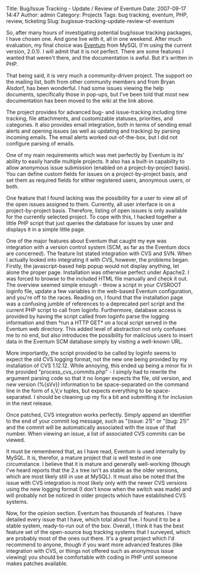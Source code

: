 Title: Bug/Issue Tracking - Update / Review of Eventum
Date: 2007-09-17 14:47
Author: admin
Category: Projects
Tags: bug tracking, eventum, PHP, review, ticketing
Slug: bugissue-tracking-update-review-of-eventum

So, after many hours of investigating potential bug/issue tracking
packages, I have chosen one. And gone live with it, all in one weekend.
After much evaluation, my final choice was
[Eventum](http://eventum.mysql.com/) from MySQL (I'm using the current
version, 2.0.1). I will admit that it is not perfect. There are some
features I wanted that weren't there, and the documentation is awful.
But it's written in PHP.

That being said, it is very much a community-driven project. The support
on the mailing list, both from other community members and from Bryan
Alsdorf, has been wonderful. I had some issues viewing the help
documents, specifically those in pop-ups, but I've been told that most
new documentation has been moved to the wiki at the link above.

The project provides for advanced bug- and issue-tracking including time
tracking, file attachments, and customizable statuses, priorities, and
categories. It also provides email integration, both in terms of sending
email alerts and opening issues (as well as updating and tracking) by
parsing incoming emails. The email alerts worked out-of-the-box, but I
did not configure parsing of emails.

One of my main requirements which was met perfectly by Eventum is its'
ability to easily handle multiple projects. It also has a built-in
capability to allow anonymous issue submission (enabled on a
project-by-project basis). You can define custom fields for issues on a
project-by-project basis, and set them as required fields for either
registered users, anonymous users, or both.

One feature that I found lacking was the possibility for a user to view
all of the open issues assigned to them. Currently, all user interface
is on a project-by-project basis. Therefore, listing of open issues is
only available for the currently selected project. To cope with this, I
hacked together a little PHP script that just queries the database for
issues by user and displays it in a simple little page.

One of the major features about Eventum that caught my eye was
integration with a version control system (SCM, as far as the Eventum
docs are concerned). The feature list stated integration with CVS and
SVN. When I actually looked into integrating it with CVS, however, the
problems began. Firstly, the javascript-based help popup would not
display anything, let alone the proper page. Installation was otherwise
perfect under Apache2. I was forced to browse to the included HTML file
manually and check it out. The overview seemed simple enough - throw a
script in your CVSROOT loginfo file, update a few variables in the
web-based Eventum configuration, and you're off to the races. Reading
on, I found that the installation page was a confusing jumble of
references to a deprecated perl script and the current PHP script to
call from loginfo. Furthermore, database access is provided by having
the script called from loginfo parse the logging information and then
\*run a HTTP GET\* on a local script served in the Eventum web
directory. This added level of abstraction not only confuses me to no
end, but also introduces the possibility for malicious users to insert
data in the Eventum SCM database simply by visiting a well-known URL.

More importantly, the script provided to be called by loginfo seems to
expect the old CVS logging format, not the new one being provided by my
installation of CVS 1.12.12. While annoying, this ended up being a minor
fix in the provided "process\_cvs\_commits.php" - I simply had to
rewrite the argument parsing code so that it no longer expects the file,
old version, and new version (%{sVv}) information to be space-separated
on the command line in the form of s,V,v tuples, but expects everything
to be space-separated. I should be cleaning up my fix a bit and
submitting it for inclusion in the next release.

Once patched, CVS integration works perfectly. Simply append an
identifier to the end of your commit log message, such as "(issue: 21)"
or "(bug: 21)" and the commit will be automatically associated with the
issue of that number. When viewing an issue, a list of associated CVS
commits can be viewed.

It must be remembered that, as I have read, Eventum is used internally
by MySQL. It is, therefor, a mature project that is well tested in one
circumstance. I believe that it is mature and generally well-working
(though I've heard reports that the 2.x tree isn't as stable as the
older versions, which are most likely still in use at MySQL). It must
also be noted that the issue with CVS integration is most likely only
with the newer CVS versions using the new logging format (I don't know
when the switch was made) and will probably not be noticed in older
projects which have established CVS systems.

Now, for the opinion section. Eventum has thousands of features. I have
detailed every issue that I have, which total about five. I found it to
be a stable system, ready-to-run out of the box. Overall, I think it has
the best feature set of the open-source bug tracking systems that I
surveyed, which are probably most of the ones out there. It's a great
project which I'd recommend to anyone, though if you want more advanced
features (like integration with CVS, or things not offered such as
anonymous issue viewing) you should be comfortable with coding in PHP
until someone makes patches available.
